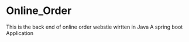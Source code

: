 # Online_Order
This is the back end of online order webstie wirtten in Java
A spring boot Application
